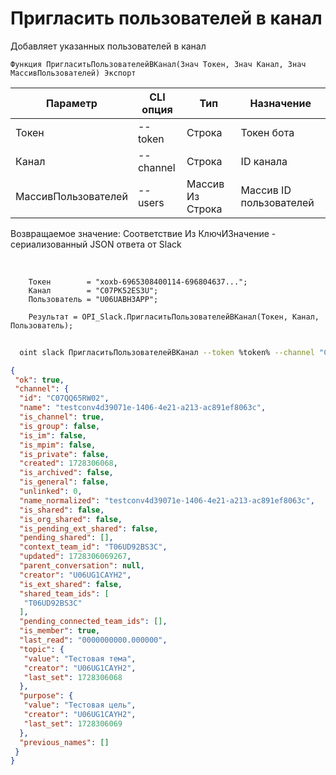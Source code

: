 ﻿---
sidebar_position: 7
---

# Пригласить пользователей в канал
 Добавляет указанных пользователей в канал



`Функция ПригласитьПользователейВКанал(Знач Токен, Знач Канал, Знач МассивПользователей) Экспорт`

  | Параметр | CLI опция | Тип | Назначение |
  |-|-|-|-|
  | Токен | --token | Строка | Токен бота |
  | Канал | --channel | Строка | ID канала |
  | МассивПользователей | --users | Массив Из Строка | Массив ID пользователей |

  
  Возвращаемое значение:   Соответствие Из КлючИЗначение - сериализованный JSON ответа от Slack

<br/>




```bsl title="Пример кода"
    Токен        = "xoxb-6965308400114-696804637...";
    Канал        = "C07PK52ES3U";
    Пользователь = "U06UABH3APP";

    Результат = OPI_Slack.ПригласитьПользователейВКанал(Токен, Канал, Пользователь);
```



```sh title="Пример команды CLI"
    
  oint slack ПригласитьПользователейВКанал --token %token% --channel "C070VPMKN8J" --users %users%

```

```json title="Результат"
{
 "ok": true,
 "channel": {
  "id": "C07QQ65RW02",
  "name": "testconv4d39071e-1406-4e21-a213-ac891ef8063c",
  "is_channel": true,
  "is_group": false,
  "is_im": false,
  "is_mpim": false,
  "is_private": false,
  "created": 1728306068,
  "is_archived": false,
  "is_general": false,
  "unlinked": 0,
  "name_normalized": "testconv4d39071e-1406-4e21-a213-ac891ef8063c",
  "is_shared": false,
  "is_org_shared": false,
  "is_pending_ext_shared": false,
  "pending_shared": [],
  "context_team_id": "T06UD92BS3C",
  "updated": 1728306069267,
  "parent_conversation": null,
  "creator": "U06UG1CAYH2",
  "is_ext_shared": false,
  "shared_team_ids": [
   "T06UD92BS3C"
  ],
  "pending_connected_team_ids": [],
  "is_member": true,
  "last_read": "0000000000.000000",
  "topic": {
   "value": "Тестовая тема",
   "creator": "U06UG1CAYH2",
   "last_set": 1728306068
  },
  "purpose": {
   "value": "Тестовая цель",
   "creator": "U06UG1CAYH2",
   "last_set": 1728306069
  },
  "previous_names": []
 }
}
```
